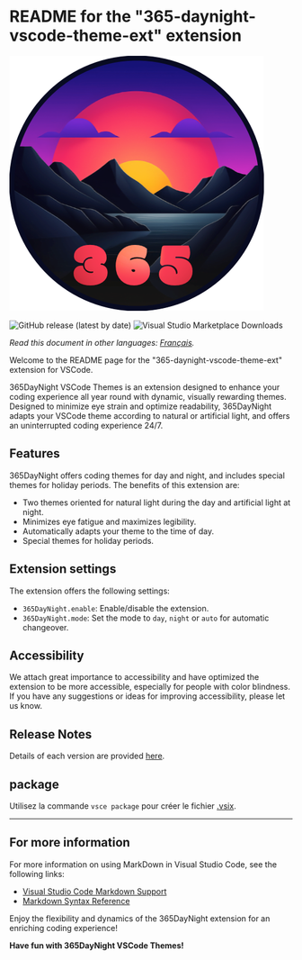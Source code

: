 # README for the "365-daynight-vscode-theme-ext" extension

![365DayNight VSCode Themes](https://github.com/mickaellherminez/365-daynight-vscode-theme-ext/blob/main/assets/logo-web.png?raw=true)

![GitHub release (latest by date)](https://img.shields.io/github/v/release/mickaellherminez/365-daynight-vscode-theme-ext?nocache?)
![Visual Studio Marketplace Downloads](https://img.shields.io/visual-studio-marketplace/d/mickaellherminez.365-daynight-vscode-theme-ext)

*Read this document in other languages: [Français](README_fr.md).*

Welcome to the README page for the "365-daynight-vscode-theme-ext" extension for VSCode. 

365DayNight VSCode Themes is an extension designed to enhance your coding experience all year round with dynamic, visually rewarding themes. Designed to minimize eye strain and optimize readability, 365DayNight adapts your VSCode theme according to natural or artificial light, and offers an uninterrupted coding experience 24/7.

## Features

365DayNight offers coding themes for day and night, and includes special themes for holiday periods. The benefits of this extension are:

- Two themes oriented for natural light during the day and artificial light at night.
- Minimizes eye fatigue and maximizes legibility.
- Automatically adapts your theme to the time of day.
- Special themes for holiday periods.

## Extension settings 

The extension offers the following settings:

* `365DayNight.enable`: Enable/disable the extension.
* `365DayNight.mode`: Set the mode to `day`, `night` or `auto` for automatic changeover.

## Accessibility

We attach great importance to accessibility and have optimized the extension to be more accessible, especially for people with color blindness. If you have any suggestions or ideas for improving accessibility, please let us know.

## Release Notes

Details of each version are provided [here](CHANGELOG.md).

## package

Utilisez la commande ```vsce package``` pour créer le fichier [.vsix](https://learn.microsoft.com/fr-fr/visualstudio/extensibility/walkthrough-publishing-a-visual-studio-extension-via-command-line?view=vs-2022).

---

## For more information

For more information on using MarkDown in Visual Studio Code, see the following links:

* [Visual Studio Code Markdown Support](http://code.visualstudio.com/docs/languages/markdown)
* [Markdown Syntax Reference](https://help.github.com/articles/markdown-basics/)

Enjoy the flexibility and dynamics of the 365DayNight extension for an enriching coding experience!

**Have fun with 365DayNight VSCode Themes!**
